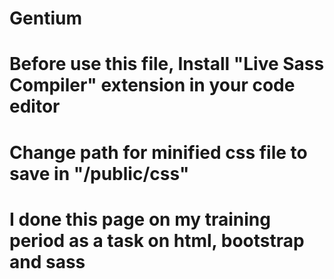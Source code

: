 # Gentium
# Before use this file, Install "Live Sass Compiler" extension in your code editor
# Change path for minified css file to save in "/public/css"
# I done this page on my training period as a task on html, bootstrap and sass
